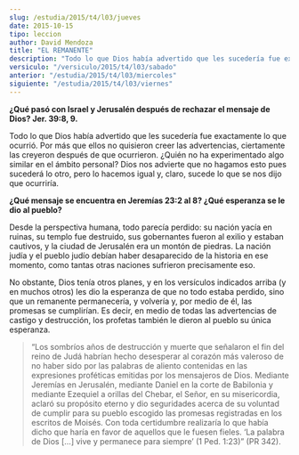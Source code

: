 ```yaml
---
slug: /estudia/2015/t4/l03/jueves
date: 2015-10-15
tipo: leccion
author: David Mendoza
title: "EL REMANENTE"
description: "Todo lo que Dios había advertido que les sucedería fue exactamente lo que  ocurrió. Por más que ellos no quisieron creer las advertencias, ciertamente las  creyeron después de que ocurrieron. ¿Quién no ha experimentado algo similar en  el ámbito personal?"
versiculo: "/versiculo/2015/t4/l03/sabado"
anterior: "/estudia/2015/t4/l03/miercoles"
siguiente: "/estudia/2015/t4/l03/viernes"
---
```


**¿Qué pasó con Israel y Jerusalén después de rechazar el mensaje de Dios? Jer. 39:8, 9.**

Todo lo que Dios había advertido que les sucedería fue exactamente lo que ocurrió. Por más que ellos no quisieron creer las advertencias, ciertamente las creyeron después de que ocurrieron. ¿Quién no ha experimentado algo similar en el ámbito personal? Dios nos advierte que no hagamos esto pues sucederá lo otro, pero lo hacemos igual y, claro, sucede lo que se nos dijo que ocurriría.

**¿Qué mensaje se encuentra en Jeremías 23:2 al 8? ¿Qué esperanza se le dio al pueblo?**

Desde la perspectiva humana, todo parecía perdido: su nación yacía en ruinas, su templo fue destruido, sus gobernantes fueron al exilio y estaban cautivos, y la ciudad de Jerusalén era un montón de piedras. La nación judía y el pueblo judío debían haber desaparecido de la historia en ese momento, como tantas otras naciones sufrieron precisamente eso.

No obstante, Dios tenía otros planes, y en los versículos indicados arriba (y en muchos otros) les dio la esperanza de que no todo estaba perdido, sino que un remanente permanecería, y volvería y, por medio de él, las promesas se cumplirían. Es decir, en medio de todas las advertencias de castigo y destrucción, los profetas también le dieron al pueblo su única esperanza.

> “Los sombríos años de destrucción y muerte que señalaron el fin del reino de Judá habrían hecho desesperar al corazón más valeroso de no haber sido por las palabras de aliento contenidas en las expresiones proféticas emitidas por los mensajeros de Dios. Mediante Jeremías en Jerusalén, mediante Daniel en la corte de Babilonia y mediante Ezequiel a orillas del Chebar, el Señor, en su misericordia, aclaró su propósito eterno y dio seguridades acerca de su voluntad de cumplir para su pueblo escogido las promesas registradas en los escritos de Moisés. Con toda certidumbre realizaría lo que había dicho que haría en favor de aquellos que le fuesen fieles. ‘La palabra de Dios [...] vive y permanece para siempre’ (1 Ped. 1:23)” (PR 342).
